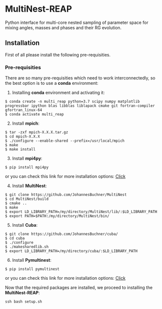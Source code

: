 # MultiNest-REAP
Python interface for multi-core nested sampling of parameter space for mixing angles, masses and phases and their RG evolution.

## Installation
First of all please install the following pre-requisities.

### Pre-requisities
There are so many pre-requisities which need to work interconnectedly, so the best option is to use a __conda__ environment:

1. Installing __conda__ environment and activating it:
```
$ conda create -n multi_reap python=3.7 scipy numpy matplotlib progressbar ipython blas libblas liblapack cmake git fortran-compiler gfortran_linux-64
$ conda activate multi_reap
```

2. Install __mpich__: 
```
$ tar -zxf mpich-X.X.X.tar.gz
$ cd mpich-X.X.X
$ ./configure --enable-shared --prefix=/usr/local/mpich
$ make
$ make install
```
3. Install __mpi4py__:
```
$ pip install mpi4py 
```
or you can check this link for more installation options: [Click](https://mpi4py.readthedocs.io/en/stable/install.html)

4. Install __MultiNest__: 
```
$ git clone https://github.com/JohannesBuchner/MultiNest
$ cd MultiNest/build
$ cmake ..
$ make
$ export LD_LIBRARY_PATH=/my/directory/MultiNest/lib/:$LD_LIBRARY_PATH
$ export PATH=$PATH:/my/directory/MultiNest/bin/
```

5. Install __Cuba__: 
```
$ git clone https://github.com/JohannesBuchner/cuba/
$ cd cuba
$ ./configure
$ ./makesharedlib.sh
$ export LD_LIBRARY_PATH=/my/directory/cuba/:$LD_LIBRARY_PATH
``` 

6. Install __Pymultinest__:
```
$ pip install pymultinest
```
or you can check this link for more installation options: [Click](http://johannesbuchner.github.io/PyMultiNest/install.html)

Now that the required packages are installed, we proceed to installing the __MultiNest-REAP__:

```
ssh bash setup.sh
```






